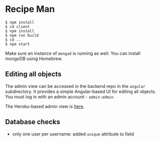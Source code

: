 # Recipe Man

```
$ npm install
$ cd client
$ npm install
$ npm run build
$ cd ..
$ npm start
```

Make sure an instance of `mongod` is running as well. You can install mongoDB using Homebrew.

## Editing all objects
The admin view can be accessed in the backend repo in the `angular` subdirectory. It provides a simple Angular-based UI for editing all objects. You must log in with an admin account - `admin:admin`.

The Heroku-based admin view is [here](http://recipeman.jackfrysinger.com/angular/#!/).

## Database checks
* only one user per username: added `unique` attribute to field
